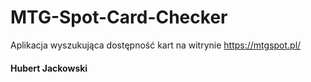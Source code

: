 # MTG-Spot-Card-Checker
Aplikacja wyszukująca dostępność kart na witrynie <https://mtgspot.pl/>

#### Hubert Jackowski
